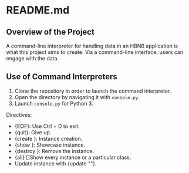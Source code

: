 # README.md

## Overview of the Project
A command-line interpreter for handling data in an HBNB application is what this project aims to create. Via a command-line interface, users can engage with the data.


## Use of Command Interpreters
1. Clone the repository in order to launch the command interpreter.
2. Open the directory by navigating it with `console.py`.
3. Launch `console.py` for Python 3.

Directives:
- {EOF}: Use Ctrl + D to exit.
- {quit}: Give up.
- {create <class>}: Instance creation.
- {show <id> <class>}: Showcase instance.
- {destroy <id> <class>}: Remove the instance.
- {all} [<class>]Show every instance or a particular class.
- Update instance with {update <class> <id> <attribute> "<value>"}.